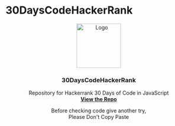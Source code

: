 # 30DaysCodeHackerRank
<p align="center">
  <a href=" https://www.hackerrank.com/domains/tutorials/30-days-of-code">
    <img src="https://alternative.me/media/256/hackerrank-icon-3ruwgb2qxxh1gxg6-c.png" alt="Logo" width="120" height="120">
  </a>

  <h3 align="center">30DaysCodeHackerRank</h3>

  <p align="center">
    Repository for Hackerrank 30 Days of Code in JavaScript
    <br />
    <a href="https://github.com/akiikr513/30DaysCodeHackerRank"><strong>View the Repo</strong></a>
    <br />
   
  </p>
</p>

<p> 
<center> Before checking code give another try, <br> Please Don't Copy Paste </center>
</p>
